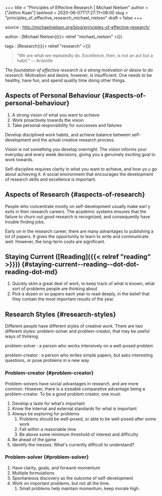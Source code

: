 +++
title = "Principles of Effective Research | Michael Nielsen"
author = ["Jethro Kuan"]
lastmod = 2020-06-07T17:27:11+08:00
slug = "principles_of_effective_research_michael_nielsen"
draft = false
+++

source
: <http://michaelnielsen.org/blog/principles-of-effective-research/>

author
: [Michael Nielsen]({{< relref "michael_nielsen" >}})

tags
: [Research]({{< relref "research" >}})

> “We are what we repeatedly do. Excellence, then, is not an act but a habit.” -- Aristotle

_The foundation of effective research is a strong motivation or desire to do research._ Motivation and desire, however, is insufficient. One needs to be healthy, have fun, and spend quality time doing other things.

## Aspects of Personal Behaviour {#aspects-of-personal-behaviour}

1.  A strong vision of what you want to achieve
2.  Work proactively towards the vision
3.  Take personal responsibility for successes and failures

Develop disciplined work habits, and achieve balance between self-development and the actual creative research process.

Vision is not something you develop overnight. The vision informs your everyday and every week decisions, giving you a genuinely exciting goal to work towards.

Self-discipline requires clarity in what you want to achieve, and how yo u go about achieving it. A social environment that encourages the development of research skills and excellence is important.

## Aspects of Research {#aspects-of-research}

People who concentrate mostly on self-development usually make earl y exits in their research careers. The academic systems ensures that the failure to churn out good research is recognized, and consequently have trouble finding jobs.

Early on in the research career, there are many advantages to publishing a lot of papers. It gives the opportunity to learn to write and communicate well. However, the long-term costs are significant.

## Staying Current ([Reading]({{< relref "reading" >}})) {#staying-current--reading--dot-dot-reading-dot-md}

1.  Quickly skim a great deal of work, to keep track of what is known, what sort of problems people are thinking about
2.  Pick a dozen or so papers each year to read deeply, in the belief that they contain the most important results of the year.

## Research Styles {#research-styles}

Different people have different styles of creative work. There are two different styles: problem-solver and problem-creator, that may be useful ways of thinking.

problem-solver
: a person who works intensively on a well-posed
problem

problem-creator
: a person who writes simple papers, but asks
interesting questions, or pose problems in a new way

### Problem-creator {#problem-creator}

Problem-solvers have social advantages in research, and are more common. However, there is a sizeable comparative advantage being a problem-creator. To be a good problem creator, one must:

1.  Develop a taste for what's important
2.  Know the internal and external standards for what is important
3.  Always be exploring for problems
    1.  Problems should be well-posed, or able to be well-posed after some work
    2.  Fall within a reasonable time
    3.  Be above some minimum threshold of interest and difficulty
4.  Be ahead of the game
5.  Identify the messes. What's currently difficult to understand?

### Problem-solver {#problem-solver}

1.  Have clarity, goals, and forward-momentum
2.  Multiple formulations
3.  Spontaneous discovery as the outcome of self-development
4.  Work on important problems, but not all the time.
    1.  Small problems help maintain momentum, keep morale high.
